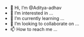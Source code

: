 - 👋 Hi, I’m @Aditya-adhav
- 👀 I’m interested in ...
- 🌱 I’m currently learning ...
- 💞️ I’m looking to collaborate on ...
- 📫 How to reach me ...

<!---
Aditya-adhav/Aditya-adhav is a ✨ special ✨ repository because its `README.md` (this file) appears on your GitHub profile.
You can click the Preview link to take a look at your changes.
--->
